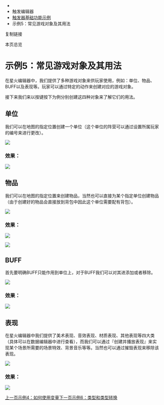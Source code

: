   * [](/)
  * 触发编辑器
  * [触发器基础功能示例](/Manual/TriggerEditor/Example/Intro)
  * 示例5：常见游戏对象及其用法

复制链接

本页总览

# 示例5：常见游戏对象及其用法

在星火编辑器中，我们提供了多种游戏对象来供玩家使用，例如：单位、物品、BUFF以及表现等。玩家可以通过特定的动作来创建对应的游戏对象。

接下来我们来以按键按下为例分别创建这四种对象来了解它们的用法。

## 单位[​](/Manual/TriggerEditor/Example/GameObjectAndUsage#单位 "单位的直接链接")

我们可以在地图的指定位置创建一个单位（这个单位的阵营可以通过设置所属玩家的编号来进行更改）。

![](https://doc.sce.xd.com/assets/images/unit-398c242339ec7bae7876781d91e7b9b2.png)

### 效果：[​](/Manual/TriggerEditor/Example/GameObjectAndUsage#效果 "效果：的直接链接")

![](https://doc.sce.xd.com/assets/images/unit_1-b833ed4d71e5d9a419a7f258cdff980e.gif)

## 物品[​](/Manual/TriggerEditor/Example/GameObjectAndUsage#物品 "物品的直接链接")

我们可以在地图的指定位置来创建物品，当然也可以直接为某个指定单位创建物品（由于创建好的物品会直接放到背包中因此这个单位需要配有背包）。

![](https://doc.sce.xd.com/assets/images/item-a02d49acca8da3e8cebe8865d41a130c.png)

### 效果：[​](/Manual/TriggerEditor/Example/GameObjectAndUsage#效果-1 "效果：的直接链接")

![](https://doc.sce.xd.com/assets/images/item_01-7bb31202bd6efcbd0d06d81118d202e8.png)

![](https://doc.sce.xd.com/assets/images/item_02-b0999fecd45768adf84915e09e6984d7.png)

## BUFF[​](/Manual/TriggerEditor/Example/GameObjectAndUsage#buff "BUFF的直接链接")

首先要明确BUFF只能作用到单位上，对于BUFF我们可以对其进添加或者移除。

![](https://doc.sce.xd.com/assets/images/BUFF-f895be36d67bf84c1ef0aa9958ea1818.png)

### 效果：[​](/Manual/TriggerEditor/Example/GameObjectAndUsage#效果-2 "效果：的直接链接")

![](https://doc.sce.xd.com/assets/images/BUFF_01-2fd4ef6cea5269572f87f7cc54029b0e.gif)

## 表现[​](/Manual/TriggerEditor/Example/GameObjectAndUsage#表现 "表现的直接链接")

在星火编辑器中我们提供了美术表现、音效表现、材质表现、其他表现等四大类（具体可以在数据编辑器中进行查看），而我们可以通过『创建并播放表现』来实现某个场景所需要的场景特效、背景音乐等等。当然也可以通过摧毁表现来移除该表现。

![](https://doc.sce.xd.com/assets/images/表现-3a88713e2163cd36c4fea82b2e53258f.png)

### 效果：[​](/Manual/TriggerEditor/Example/GameObjectAndUsage#效果-3 "效果：的直接链接")

![](https://doc.sce.xd.com/assets/images/表现-e18dd0c4249d1bac9306cda688b92980.gif)

[上一页示例4：如何使用变量](/Manual/TriggerEditor/Example/Variable)[下一页示例6：类型和类型转换](/Manual/TriggerEditor/Example/TypeAndConversion)


